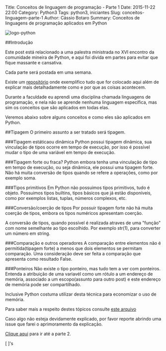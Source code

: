 Title: Conceitos de linguagem de programação - Parte 1
Date: 2015-11-22 22:00
Category: Python3
Tags: python3, iniciantes
Slug: conceitos-linguagem-parte-1
Author: Cássio Botaro
Summary: Conceitos de linguagens de programação aplicados em Python

![logo-python]({filename}/images/logopython2.png
"Logo Python")

##Introdução

Este post está relacionado a uma palestra ministrada no XVI encontro da comunidade mineira de Python, e aqui foi divida em partes para evitar que fique massante e cansativa.

Cada parte será postada em uma semana.

Existe um [repositório](https://github.com/cassiobotaro/conceitos_linguagens) onde exemplifico tudo que for colocado aqui além de explicar mais detalhadamente como e por que as coisas acontecem.

Durante a faculdade eu aprendi uma disciplina chamada linguagens de programação, e nela não se aprende nenhuma linguagem específica, mas sim os conceitos que são aplicados em todas elas.

Veremos abaixo sobre alguns conceitos e como eles são aplicados em Python.

##Tipagem
O primeiro assunto a ser tratado será tipagem.

###Tipagem estáticaou dinâmica
Python possui tipagem dinâmica, sua vinculação de tipos ocorre em tempo de execução, por isso é possível mudar o tipo de uma variável em tempo de execução.

###Tipagem forte ou fraca?
Python embora tenha uma vinculação de tipo em tempo de execução, ou seja dinâmica, ele possui uma tipagem forte. Não há muita conversão de tipos quando se refere a operações, como por exemplo soma.

###Tipos primitivos
Em Python não possuimos tipos primitivos, tudo é objeto.
Possuimos tipos builtins, tipos básicos que já estão disponíveis, como por exemplos listas, tuplas, números complexos, etc.

###Conversão/coerção de tipos
Por possuir tipagem forte não há muita coerção de tipos, embora os tipos numéricos apresentam coerção.

A conversão de tipos, quando possível é realizada atraves  de uma "função" com nome semelhante ao tipo escolhido. Por exemplo str(1), para converter um número em string.

###Comparação e outros operadores
A comparação entre elementos não é permitida(tipagem forte) a menos que dois elementos se permitam comparação. Uma consideração deve ser feita a comparação que apresenta como resultado False.

###Ponteiros
Não existe o tipo ponteiro, mas tudo tem  a ver com ponteiros. Entenda a atribuição de uma variavél como um rótulo a um endereço de memória, associado a um escopo(assunto para outro post) e este endereço de memória pode ser compartilhado.

Inclusive Python costuma utilizar desta técnica para economizar o uso de memória.

Para saber mais a respeito destes tópicos consulte [este arquivo](https://github.com/cassiobotaro/conceitos_linguagens/blob/master/tipagem.py)

Caso algo não esteja devidamente explicado, por favor reporte abrindo uma issue que farei o aprimoramento da explicação.

[Clique aqui](http://cassiobotaro.github.io/conceitos-linguagem-parte-2) para ir até a parte 2.

[ ]'s


